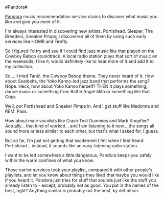 #Pandora#

[Pandora](http://www.pandora.com) music recommendation service claims to discover what music you like and give you more of it.

I'm always interested in discovering new artists. Portishead, Sleeper, The Breeders, Sneaker Pimps; I discovered all of them by using such early services like HOMR and Firefly.

So I figured I'd try and see if I could find jazz music like that played on the Cowboy Bebop soundtrack. A local radio station plays that sort of music on the weekends; I like it; would definitely like to hear more of it and add it to my collection.

So.... I tried Tank!, the Cowboy Bebop theme. They never heard of it. How about Seatbelts, the Yoko Kanno-led jazz band that performs the song? Nope. Heck, how about Yoko Kanno herself? THEN it plays something; dance music or something from Battle Angel Alita or something like that. Crap.

Well, put Portishead and Sneaker Pimps in. And I get stuff like Madonna and REM. Pass.

How about male vocalists like Crash Test Dummies and Mark Knopfler? Actually... that kind of worked... and I am listening to it now... the songs all sound more or less similar to each other, but that's what I asked for, I guess.

But so far, I'm just not getting that excitement I felt when I first heard Portishead... instead, it sounds like an easy listening radio station.

I want to be led somewhere a little dangerous; Pandora keeps you safely within the warm confines of what you know.

Those earlier services took your playlist, compared it with other people's playlists, and let you know about things they liked that maybe you would like if you heard it. Pandora just tries for stuff that sounds just like the stuff you already listen to - except, probably not as good. You put in the names of the best, right? Anything similar is probably not the best, by definition.
